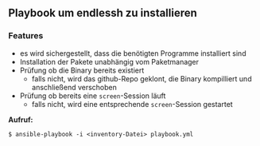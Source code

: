 ## Playbook um endlessh zu installieren

### Features ###
* es wird sichergestellt, dass die benötigten Programme installiert sind
* Installation der Pakete unabhängig vom Paketmanager
* Prüfung ob die Binary bereits existiert   
  * falls nicht, wird das github-Repo geklont, die Binary kompilliert und anschließend verschoben
* Prüfung ob bereits eine `screen`-Session läuft
  * falls nicht, wird eine entsprechende `screen`-Session gestartet


**Aufruf:**
```
$ ansible-playbook -i <inventory-Datei> playbook.yml
```
